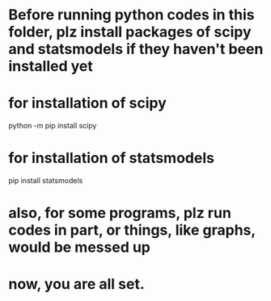 # Before running python codes in this folder, plz install packages of scipy and statsmodels if they haven't been installed yet

# for installation of scipy
python -m pip install scipy

# for installation of statsmodels
pip install statsmodels

# also, for some programs, plz run codes in part, or things, like graphs, would be messed up
# now, you are all set.